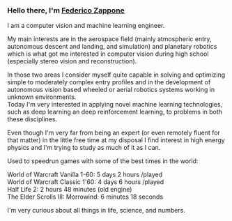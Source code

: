### Hello there, I'm [Federico Zappone](https://federicozappone.github.io)<br>

I am a computer vision and machine learning engineer.


My main interests are in the aerospace field (mainly atmospheric entry, autonomous descent and landing, and simulation) and planetary robotics which is what got me interested in computer vision during high school (especially stereo vision and reconstruction).


In those two areas I consider myself quite capable in solving and optimizing simple to moderately complex entry profiles and in the development of autonomous vision based wheeled or aerial robotics systems working in unknown environments.\
Today I'm very interested in applying novel machine learning technologies, such as deep learning an deep reinforcement learning, to problems in both these disciplines.


Even though I'm very far from being an expert (or even remotely fluent for that matter) in the little free time at my disposal I find interest in high energy physics and I'm trying to study as much of it as I can.

Used to speedrun games with some of the best times in the world:

World of Warcraft Vanilla 1-60: 5 days 2 hours /played\
World of Warcraft Classic 1'60: 4 days 6 hours /played\
Half Life 2: 2 hours 48 minutes (old engine)\
The Elder Scrolls III: Morrowind: 6 minutes 18 seconds

I'm very curious about all things in life, science, and numbers.
